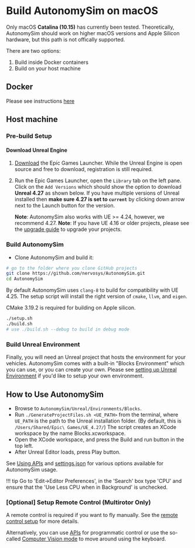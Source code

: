 # Build AutonomySim on macOS

Only macOS **Catalina (10.15)** has currently been tested. Theoretically, AutonomySim should work on higher macOS versions and Apple Silicon hardware, but this path is not offically supported.

There are two options:

1. Build inside Docker containers
2. Build on your host machine

## Docker

Please see instructions [here](docker_ubuntu.md)

## Host machine

### Pre-build Setup

#### Download Unreal Engine

1. [Download](https://www.unrealengine.com/download) the Epic Games Launcher. While the Unreal Engine is open source and free to download, registration is still required.
2. Run the Epic Games Launcher, open the `Library` tab on the left pane.
   Click on the `Add Versions` which should show the option to download **Unreal 4.27** as shown below. If you have multiple versions of Unreal installed then **make sure 4.27 is set to `current`** by clicking down arrow next to the Launch button for the version.

   **Note**: AutonomySim also works with UE >= 4.24, however, we recommend 4.27.
   **Note**: If you have UE 4.16 or older projects, please see the [upgrade guide](unreal_upgrade.md) to upgrade your projects.

### Build AutonomySim

* Clone AutonomySim and build it:

```bash
# go to the folder where you clone GitHub projects
git clone https://github.com/nervosys/AutonomySim.git
cd AutonomySim
```

By default AutonomySim uses `clang-8` to build for compatibility with UE 4.25. The setup script will install the right version of `cmake`, `llvm`, and `eigen`.

CMake 3.19.2 is required for building on Apple silicon.

```bash
./setup.sh
./build.sh
# use ./build.sh --debug to build in debug mode
```

### Build Unreal Environment

Finally, you will need an Unreal project that hosts the environment for your vehicles. AutonomySim comes with a built-in "Blocks Environment" which you can use, or you can create your own. Please see [setting up Unreal Environment](unreal_proj.md) if you'd like to setup your own environment.

## How to Use AutonomySim

* Browse to `AutonomySim/Unreal/Environments/Blocks`.
* Run `./GenerateProjectFiles.sh <UE_PATH>` from the terminal, where `UE_PATH` is the path to the Unreal installation folder. (By default, this is `/Users/Shared/Epic\ Games/UE_4.27/`) The script creates an XCode workspace by the name Blocks.xcworkspace.
* Open the XCode workspace, and press the Build and run button in the top left.
* After Unreal Editor loads, press Play button.

See [Using APIs](apis.md) and [settings.json](settings.md) for various options available for AutonomySim usage.

!!! tip
   Go to 'Edit->Editor Preferences', in the 'Search' box type 'CPU' and ensure that the 'Use Less CPU when in Background' is unchecked.

### [Optional] Setup Remote Control (Multirotor Only)

A remote control is required if you want to fly manually. See the [remote control setup](remote_control.md) for more details.

Alternatively, you can use [APIs](apis.md) for programmatic control or use the so-called [Computer Vision mode](image_apis.md) to move around using the keyboard.
